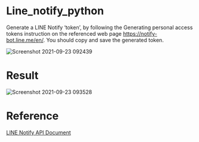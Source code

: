 # Line_notify_python
Generate a LINE Notify ‘token’, by following the Generating personal access tokens instruction on the referenced web page https://notify-bot.line.me/en/. 
You should copy and save the generated token.

![Screenshot 2021-09-23 092439](https://user-images.githubusercontent.com/87161901/134446585-13fb0e2e-dbd4-4937-a48e-6bcce85f69bc.png)

# Result
![Screenshot 2021-09-23 093528](https://user-images.githubusercontent.com/87161901/134447036-591c2725-8804-4bdb-8944-2d72ba752230.png)

# Reference
[LINE Notify API Document](https://notify-bot.line.me/doc)
